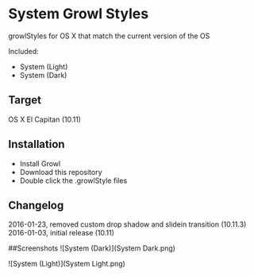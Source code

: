 # System Growl Styles
growlStyles for OS X that match the current version of the OS

Included:

* System (Light)
* System (Dark)

## Target
OS X El Capitan (10.11)

## Installation
* Install Growl
* Download this repository
* Double click the .growlStyle files

## Changelog
2016-01-23, removed custom drop shadow and slidein transition (10.11.3)  
2016-01-03, initial release  (10.11)  


##Screenshots
![System (Dark)](System Dark.png)

![System (Light)](System Light.png)
